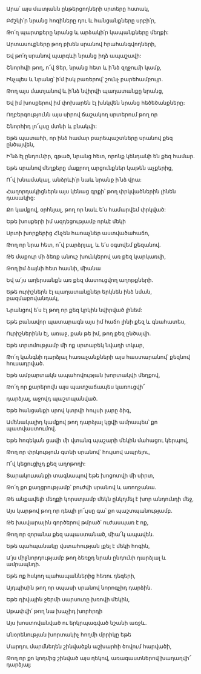 Արա՛ այս մատյանն ընթերցողների սրտերը հստակ,

Բժշկի՛ր նրանց հոգիները դու և հանցանքները սրբի՛ր,

Թո՛ղ պարտքերը նրանց և արձակի՛ր կապանքները մեղքի:

Արտասուքները թող բխեն սրանով հրահանգվողների,

Եվ թո՛ղ սրանով պարգևի նրանց իղձ ապաշավի:

Շնորհվի թող, ո՜վ Տեր, նրանց հետ և ի՛նձ զղջումի կամք,

Ինչպես և նրանց՝ ի՛մ իսկ բառերով՝ շունչ բարեհամբույր.

Թող այս մատյանով և ի՛նձ նվիրվի պաղատանքը նրանց,

Եվ իմ խոսքերով իմ փոխարեն էլ խնկվեն նրանց հեծեծանքները:

Ողբերգությունն այս սիրով ճաշակող սրտերում թող որ

Շնորհիդ լո՜ւյսը մտնի և բնակվի:

Եթե պատահի, որ ինձ համար բարեպաշտները սրանով քեզ ընծայվեն,

Ի՛նձ էլ ընդունիր, գթած, նրանց հետ, որոնք կենդանի են քեզ համար.

Եթե սրանով մեղքերը մաքրող արցունքներ կաթեն աչքերից,

Ո՜վ խնամակալ, անձրևի՛ր նաև նրանք ի՛նձ վրա:

Հաղորդակիցներն այս կենաց գրքի՝ թող փրկվածներին լինեն դասակից:

Քո կամքով, օրհնյալ, թող որ նաև ե՛ս համարվեմ փրկված:

Եթե խոսքերի իմ ազդեցությամբ որևէ մեկի

Սրտի խորքերից Հնչեն հառաչներ աստվածահաճո,

Թող որ նրա հետ, ո՜վ բարձրյալ, և ե՛ս օգտվեմ քեզանով.

Թե մաքուր մի ձեռք անուշ խունկերով առ քեզ կարկառվի,

Թող իմ ձայնի հետ հասնի, միանա

Եվ ա՛յս աղերսանքն առ քեզ մատուցվող աղոթքների.

Եթե ուրիշներն էլ պաղատանքներ երկնեն ինձ նման, բազմաբովանդակ,

Նրանցով ե՛ս էլ թող որ քեզ կրկին նվիրված լինեմ:

Եթե բանավոր պատարագն այս իմ հաճո լինի քեզ և գնահատես,

Ուրիշներինն էլ, առաջ, քան թե իմ, թող քեզ ընծայվի.

Եթե տրտմությամբ մի ոք սրտաբեկ նվաղի տկար,

Թո՛ղ կանգնի դարձյալ հառաչանքների այս հաստարանով՝ քեզնով հուսադրված.

Եթե ամբարտակն ապահովության խորտակվի մեղքով,

Թո՛ղ որ քարերովն այս պատշաճապես կառուցվի՜

դարձյալ, աջովդ պաշտպանված.

Եթե հանցանքի սրով կտրվի հույսի լարը ձիգ,

Ամենակալիդ կամքով թող դարձյալ կցվի ամրապես՝ քո պատվաստումով.

Եթե հոգեկան ցավի մի վտանգ պաշարի մեկին մահացու կերպով,

Թող որ փրկություն գտնի սրանով՝ հույսով ապրելու,

Ո՜վ կեցուցիչդ քեզ աղոթողի:

Տարակուսանքի տագնապով եթե խոցոտվի մի սիրտ,

Թո՛ղ քո քաղցրությամբ՝ բուժվի սրանով և առողջանա.

Թե անքավելի մեղքի կորստյամբ մեկն ընկղմել է խոր անդունդի մեջ,

Այս կարթով թող որ դեպի լո՜ւյսը գա՝ քո պաշտպանությամբ.

Թե խավարային գործերով թմրած՝ ուժասպառ է ոք,

Թող որ զորանա քեզ ապաստանած, միա՜կ ապավեն.

Եթե պահպանակը վստահության լքել է մեկի հոգին,

Ա՛յս միջնորդությամբ թող ձեռքդ նրան ընդունի դարձյալ և ամրապնդի.

Եթե ոք հսկող պահապաններից հեռու դեգերի,

Այդպիսին թող որ սպասի սրանով նորոգչիդ դարձին.

Եթե դիվային ջերմի սարսուռը խռովի մեկին,

Սթափվի՛ թող նա խաչիդ խորհրդի

Այս խոստովանված ու երկրպագված նշանի առջև.

Անօրենության խորտակիչ հողմի մրրիկը եթե

Մարդու մարմնեղեն շինվածքն աշխարհի ծովում հարվածի,

Թող որ քո կողմից շինված այս ղեկով, առագաստներով խաղաղվի՜ դարձյալ: